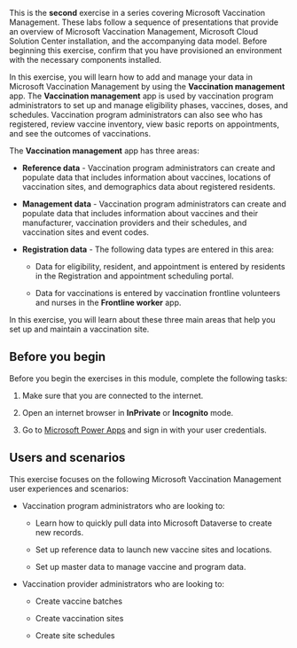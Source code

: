 This is the **second** exercise in a series covering Microsoft Vaccination Management. These labs follow a sequence of presentations that provide an overview of Microsoft Vaccination Management, Microsoft Cloud Solution Center installation, and the accompanying data model. Before beginning this exercise, confirm that you have provisioned an environment with the necessary components installed.

In this exercise, you will learn how to add and manage your data in Microsoft Vaccination Management by using the **Vaccination management** app. The **Vaccination management** app is used by vaccination program administrators to set up and manage eligibility phases, vaccines, doses, and schedules. Vaccination program administrators can also see who has registered, review vaccine inventory, view basic reports on appointments, and see the outcomes of vaccinations.

The **Vaccination management** app has three areas:

-   **Reference data** - Vaccination program administrators can create and populate data that includes information about vaccines, locations of vaccination sites, and demographics data about registered residents.

-   **Management data** - Vaccination program administrators can create and populate data that includes information about vaccines and their manufacturer, vaccination providers and their schedules, and vaccination sites and event codes.

-   **Registration data** - The following data types are entered in this area:

    -   Data for eligibility, resident, and appointment is entered by residents in the Registration and appointment scheduling portal.

    -   Data for vaccinations is entered by vaccination frontline volunteers and nurses in the **Frontline worker** app.

In this exercise, you will learn about these three main areas that help you set up and maintain a vaccination site.

## Before you begin
Before you begin the exercises in this module, complete the following tasks:

1.  Make sure that you are connected to the internet.

1.  Open an internet browser in **InPrivate** or **Incognito** mode.

1.  Go to [Microsoft Power Apps](https://make.preview.powerapps.com/?azure-portal=true) and sign in with your user credentials.

## Users and scenarios

This exercise focuses on the following Microsoft Vaccination Management user experiences and scenarios:

- Vaccination program administrators who are looking to:

  - Learn how to quickly pull data into Microsoft Dataverse to create new records.

  - Set up reference data to launch new vaccine sites and locations.

  - Set up master data to manage vaccine and program data.

- Vaccination provider administrators who are looking to:

  - Create vaccine batches

  - Create vaccination sites

  - Create site schedules
